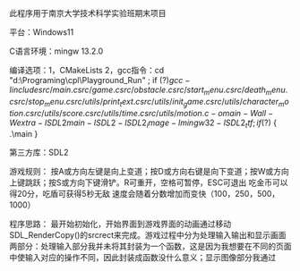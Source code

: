 此程序用于南京大学技术科学实验班期末项目

平台：Windows11

C语言环境：mingw 13.2.0

编译选项：1，CMakeLists
2，gcc指令：cd "d:\Programing\cpl\Playground_Run\" ; if ($?) { gcc -Iinclude src/main.c src/game.c src/obstacle.c src/start_menu.c src/death_menu.c src/stop_menu.c src/utils/print_text.c src/utils/init_game.c src/utils/character_motion.c src/utils/score.c src/utils/time.c src/utils/motion.c -o main -Wall -Wextra -lSDL2main -lSDL2 -lSDL2_image -lmingw32 -lSDL2_ttf } ; if ($?) { .\main }

第三方库：SDL2

游戏规则：
按A或方向左键是向上变道；按D或方向右键是向下变道；按W或方向上键跳跃；按S或方向下键滑铲。R可重开，空格可暂停，ESC可退出
吃金币可以得20分，吃盾可获得5秒无敌
速度会随着分数增加而变快（100，250，500，1000）

程序思路：
最开始初始化，开始界面到游戏界面的动画通过移动SDL_RenderCopy()的srcrect来完成。游戏过程中分为处理输入输出和显示画面两部分：处理输入部分我并未将其封装为一个函数，这是因为我想要在不同的页面中使输入对应的操作不同，因此封装成函数没什么意义；显示图像部分我通过